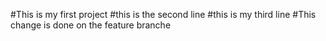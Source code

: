 #This is my first project
#this is the second line
#this is my third line 
#This change is done on the feature branche

